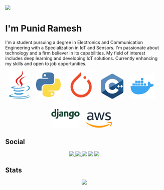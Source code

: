 <p align="left"> <img src="https://komarev.com/ghpvc/?username=punidramesh&label=Profile%20views&color=0e75b6&style=flat"/> </p>

# I'm Punid Ramesh
<p>I'm a student pursuing a degree in Electronics and Communication Engineering with a Specialization in IoT and Sensors. I'm passionate about technology and a firm believer in its capabilities. My field of interest includes deep learning and developing IoT solutions. Currently enhancing my skills and open to job opportunities.</p>
<p align = "center">
  <img src = "https://github.com/punidramesh/punidramesh/blob/master/assets/java.svg" height = "90px">&nbsp&nbsp&nbsp&nbsp
  <img src = "https://github.com/punidramesh/punidramesh/blob/master/assets/python.svg" height = "90px">&nbsp&nbsp&nbsp&nbsp
  <img src = "https://github.com/punidramesh/punidramesh/blob/master/assets/pytorch.svg" height = "90px">&nbsp&nbsp&nbsp&nbsp
  <img src = "https://github.com/punidramesh/punidramesh/blob/master/assets/c++.svg" height = "80px">&nbsp&nbsp&nbsp&nbsp
  <img src = "https://github.com/punidramesh/punidramesh/blob/master/assets/docker.svg" height = "80px">&nbsp&nbsp&nbsp&nbsp
  <img src = "https://github.com/punidramesh/punidramesh/blob/master/assets/django.svg" height = "90px">&nbsp&nbsp&nbsp&nbsp
  <img src = "https://github.com/punidramesh/punidramesh/blob/master/assets/aws.svg" height = "50px">&nbsp&nbsp&nbsp&nbsp
</p>

## Social
<p align="center">
    <a href="https://www.linkedin.com/in/punid/"><img src="https://img.shields.io/badge/Linkedin-black?style=for-the-badge&logo=linkedin&logoColor=white" height=35>    </a>
    <a href="https://www.twitter.com/punidramesh"><img src="https://img.shields.io/badge/Twitter-black?style=for-the-badge&logo=twitter&logoColor=white"height=35>     </a>
    <a href="https://medium.com/@punidramesh"><img src = "https://img.shields.io/badge/Medium-black?style=for-the-badge&logo=medium&logoColor=white" height=35></a>
    <a href="https://www.instagram.com/prdeck/"><img src="https://img.shields.io/badge/Instagram-black?style=for-the-badge&logo=instagram&logoColor=white"         height=35></a>
    <a href="https://www.facebook.com/punid.ramesh"><img src="https://img.shields.io/badge/Facebook-black?style=for-the-badge&logo=facebook&logoColor=white"   height=35></a>
</p>

## Stats
<p align="center">
  <img src="https://github-readme-stats.vercel.app/api?username=punidramesh&show_icons=true_color=fff&icon_color=79ff97&text_color=9f9f9f&bg_color=151515">
</p>
<!--p><img align="center" src="https://github-readme-streak-stats.herokuapp.com/?user=punidramesh&" alt="punidramesh" /></p-->
